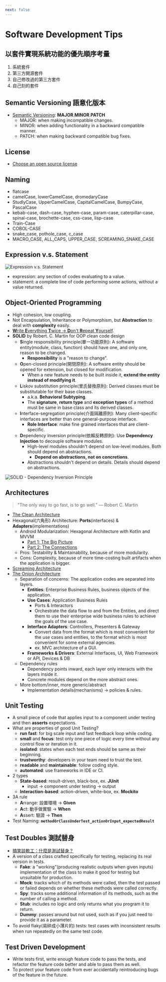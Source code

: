 ```yaml
---
next: false
---
```


# Software Development Tips

## 以套件實現系統功能的優先順序考量

1. 系統套件
2. 第三方開源套件
3. 自己修改過的第三方套件
4. 自己刻的套件

## Semantic Versioning 語意化版本

- [Semantic Versioning](https://semver.org): **MAJOR**.**MINOR**.**PATCH**
  - MAJOR: when making incompatible changes.
  - MINOR: when adding functionality in a backward compatible manner.
  - PATCH: when making backward compatible bug fixes.

## License

- [Choose an open source license](https://choosealicense.com)

## Naming

- flatcase
- camelCase, lowerCamelCase, dromedaryCase
- StudlyCase, UpperCamelCase, CapitalCamelCase, BumpyCase, PascalCase
- kebab-case, dash-case, hyphen-case, param-case, caterpillar-case, spinal-case, brochette-case, css-case, lisp-case
- Train-Case
- COBOL-CASE
- snake_case, pothole_case, c_case
- MACRO_CASE, ALL_CAPS, UPPER_CASE, SCREAMING_SNAKE_CASE

## Expression v.s. Statement

![Expression v.s. Statement](/general/expression-statement.png)

- expression: any section of codes evaluating to a value.
- statement: a complete line of code performing some actions, without a value returned.

## Object-Oriented Programming

- High cohesion, low coupling.
- Not Encapsulation, Inheritance or Polymorphism, but **Abstraction** to deal with **complexity** easily.
- [**W**rite **E**verything **T**wice -> **D**on't **R**epeat **Y**ourself](https://zh.wikipedia.org/wiki/一次且僅一次).
- **SOLID** by Robert. C. Martin for OOP clean code design
  - **S**ingle responsibility principle(單一功能原則): A software entity(module, class, function) should have one, and only one, reason to be changed.
    - **Responsibility** is a "reason to change".
  - **O**pen-closed principle(開閉原則): A software entity should be opened for extension, but closed for modification.
    - When a new feature needs to be built inside it, **extend the entity instead of modifying it**.
  - **L**iskov substitution principle(里氏替換原則): Derived classes must be substitutable for their base classes.
    - a.k.a. **Behavioral Subtyping**.
    - The **signature**, **return type** and **exception types** of a method must be same in base class and its derived classes.
  - **I**nterface-segregation principle(介面隔離原則): Many client-specific interfaces are better than one general-purpose interface.
    - **Role Interface**: make fine grained interfaces that are client-specific.
  - **D**ependency inversion principle(依賴反轉原則): Use **Dependency Injection** to decouple software modules.
    - High-level modules shouldn't depend on low-level modules. Both should depend on abstractions.
      - **Depend on abstractions, not on concretions**.
    - Abstractions shouldn't depend on details. Details should depend on abstractions.

![SOLID - Dependency Inversion Principle](/general/solid-dependency-inversion.png)

## Architectures

> "The only way to go fast, is to go well." — Robert C. Martin

- [The Clean Architecture](https://blog.cleancoder.com/uncle-bob/2012/08/13/the-clean-architecture.html)
- Hexagonal(六角形) Architecture: **Ports**(interfaces) & **Adapters**(implementations)
  - Android Modularization: Hexagonal Architecture with Kotlin and MVVM
    - [Part 1: The Big Picture](https://medium.com/@Marchosiax/android-modularization-hexagonal-architecture-with-kotlin-and-mvvm-part-1-db338833d6c2)
    - [Part 2: The Connections](https://medium.com/@Marchosiax/android-modularization-hexagonal-architecture-with-kotlin-and-mvvm-part-2-the-connections-e9fee15e8e1f)
  - Pros: Testability & Maintainability, because of more modularity.
  - Cons: Complexity, because of more time-costing built artifacts when the application is bigger.
- [Screaming Architecture](https://blog.cleancoder.com/uncle-bob/2011/09/30/Screaming-Architecture.html)
- [The Onion Architecture](https://jeffreypalermo.com/2008/07/the-onion-architecture-part-1)
  - Separation of concerns: The application codes are separated into layers.
    - **Entities**: Enterprise Business Rules, business objects of the application.
    - **Use Cases**: Application Business Rules
      - Ports & Interactors
      - Orchestrate the data flow to and from the Entities, and direct them to use their enterprise wide business rules to achieve the goals of the use case.
    - **Interface Adapters**: Controllers, Presenters & Gateway
      - Convert data from the format which is most convenient for the use cases and entities, to the format which is most convenient for some external agencies.
      - ex. MVC architecture of a GUI.
    - **Frameworks & Drivers**: External Interfaces, UI, Web Framework or API, Devices & DB
  - Dependency rules
    - Dependency points inward, each layer only interacts with the layers inside it.
    - Concrete modules depend on the more abstract ones.
  - More bottom/inner, more generic/abstract
    - Implementation details(mechanisms) -> policies & rules.

## Unit Testing

- A small piece of code that applies input to a component under testing and then **asserts** expectations.
- What are properties of good Unit Testing?
  - **run fast**: for big scale input and fast feedback loop while coding.
  - **small** and **focus**: test only one piece of logic every time without any control flow or iteration in it.
  - **isolated**: states when each test ends should be same as their beginning.
  - **trustworthy**: developers in your team need to trust the test.
  - **readable** and **maintainable**: follow coding style.
  - **automated**: use frameworks in IDE or CI.
- 2 types
  - **State-based**: result-driven, black-box, ex. **JUnit**
    - input -> component under testing -> output
  - **Interaction-based**: action-driven, white-box, ex. **Mockito**
- 3A rule
  - **A**rrange: 設置環境 -> **Given**
  - **A**ct: 動手做實驗 -> **When**
  - **A**ssert: 驗證 -> **Then**
- Test Naming: **`methodOrClassUnderTest_actionOrInput_expectedResult`**

## Test Doubles 測試替身

- [搞笑談軟工：什麼是測試替身？](http://teddy-chen-tw.blogspot.com/2014/09/test-double1.html)
- A version of a class crafted specifically for testing, replacing its real version in tests.
  - **Fake**: a "working"(producing realistic outputs when given inputs) implementation of the class to make it good for testing but unsuitable for production.
  - **Mock**: tracks which of its methods were called, then the test passed or failed depends on whether these methods were called correctly.
  - **Spy**: tracks some additional information of its methods, such as the number of calling a method.
  - **Stub**: includes no logic and only returns what you program it to return.
  - **Dummy**: passes around but not used, such as if you just need to provide it as a parameter.
- To avoid flaky(易碎成小薄片的) tests: test cases with inconsistent results when run repeatedly on the same test code.

## Test Driven Development

- Write tests first, write enough feature code to pass the tests, and refactor the feature code better and able to pass them as well.
- To protect your feature code from ever accidentally reintroducing bugs of the feature in the future.
